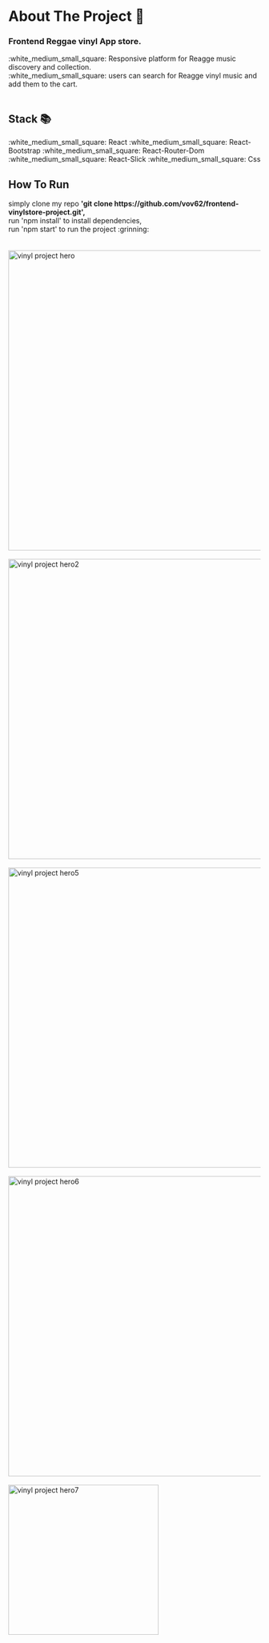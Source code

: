
<h1>About The Project 🙋</h1>
<h3>Frontend Reggae vinyl App store.</h3>
:white_medium_small_square: Responsive platform for Reagge music discovery and collection.</br>
:white_medium_small_square: users can search for Reagge vinyl music and add them to the cart.
</br>
</br>
<h2>Stack 📚</h2>
:white_medium_small_square: React
:white_medium_small_square: React-Bootstrap
:white_medium_small_square: React-Router-Dom
:white_medium_small_square: React-Slick
:white_medium_small_square: Css
<h2>How To Run </h2>
simply clone my repo <strong> 'git clone https://github.com/vov62/frontend-vinylstore-project.git',</strong></br>
run 'npm install' to install dependencies,</br> 
run 'npm start' to run the project  :grinning:
</br>
</br>
</br>

<img width="600" alt="vinyl project hero" src="https://user-images.githubusercontent.com/71568364/214017313-98df2b50-87f3-478a-b406-36830a811a53.png">
</br>
</br>

<img width="600" alt="vinyl project hero2" src="https://user-images.githubusercontent.com/71568364/214017539-6e5d8799-a6ae-4b90-82e3-2723cda54666.png">
</br>
</br>
<img width="600" alt="vinyl project hero5" src="https://user-images.githubusercontent.com/71568364/214017702-00230176-1841-43ae-b748-ccb2fdb91a19.png">
</br>
</br>
<img width="600" alt="vinyl project hero6" src="https://user-images.githubusercontent.com/71568364/214017778-ae8abc76-c124-4ffe-b7cb-197021405add.png">
</br>
</br>
<img width="300" alt="vinyl project hero7" src="https://user-images.githubusercontent.com/71568364/214018063-1e5b333b-61c2-4088-9469-3a7132a552cd.png">


